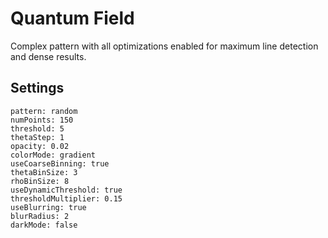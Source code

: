 # Quantum Field

Complex pattern with all optimizations enabled for maximum line detection and dense results.

## Settings

```
pattern: random
numPoints: 150
threshold: 5
thetaStep: 1
opacity: 0.02
colorMode: gradient
useCoarseBinning: true
thetaBinSize: 3
rhoBinSize: 8
useDynamicThreshold: true
thresholdMultiplier: 0.15
useBlurring: true
blurRadius: 2
darkMode: false
```
